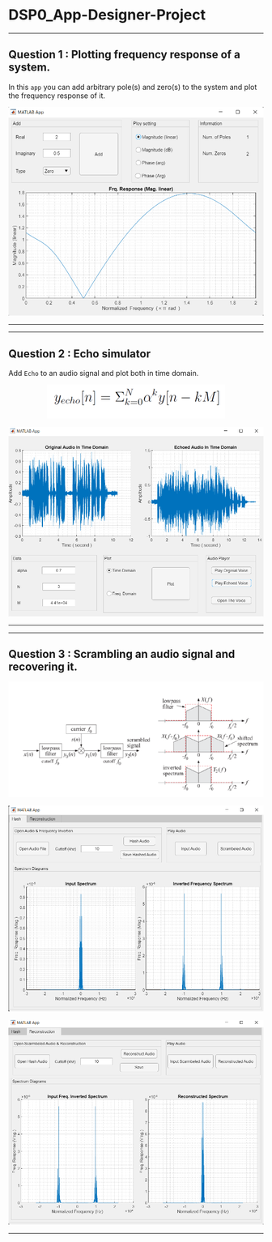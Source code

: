 # DSP0_App-Designer-Project

---

## Question 1 : Plotting frequency response of a system.

In this `app` you can add arbitrary pole(s) and zero(s) to the system and plot the frequency response of it.

<p align="center">
  <img src="./pictures/Q1.png" /> 
</p>

---
---

## Question 2 : Echo simulator
Add `Echo` to an audio signal and plot both in time domain.

<p align="center">
  <img src="./pictures/Q2-1.png" /> 
</p>

<p align="center">
  <img src="./pictures/Q2-2.png" /> 
</p>

---

---

## Question 3 : Scrambling an audio signal and recovering it.


<p align="center">
  <img src="./pictures/Q3-1.png" />

<p align="center">
  <img src="./pictures/Q3-2.png" />

<p align="center">
  <img src="./pictures/Q3-3.png" />

---


